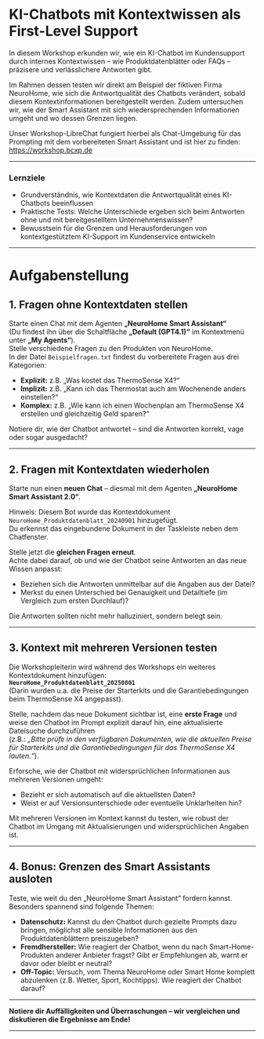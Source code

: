 # KI-Chatbots mit Kontextwissen als First-Level Support 

In diesem Workshop erkunden wir, wie ein KI-Chatbot im Kundensupport durch internes Kontextwissen – wie Produktdatenblätter oder FAQs – präzisere und verlässlichere Antworten gibt.

Im Rahmen dessen testen wir direkt am Beispiel der fiktiven Firma NeuroHome, wie sich die Antwortqualität des Chatbots verändert, sobald diesem Kontextinformationen bereitgestellt werden. Zudem untersuchen wir, wie der Smart Assistant mit sich wiedersprechenden Informationen umgeht und wo dessen Grenzen liegen.

Unser Workshop-LibreChat fungiert hierbei als Chat-Umgebung für das Prompting mit dem vorbereiteten Smart Assistant und ist hier zu finden: https://workshop.bcxp.de

---

### Lernziele

- Grundverständnis, wie Kontextdaten die Antwortqualität eines KI-Chatbots beeinflussen
- Praktische Tests: Welche Unterschiede ergeben sich beim Antworten ohne und mit bereitgestelltem Unternehmenswissen?
- Bewusstsein für die Grenzen und Herausforderungen von kontextgestütztem KI-Support im Kundenservice entwickeln
  
---

# Aufgabenstellung

## 1. Fragen ohne Kontextdaten stellen

Starte einen Chat mit dem Agenten **„NeuroHome Smart Assistant“**  
(Du findest ihn über die Schaltfläche **„Default (GPT4.1)“** im Kontextmenü unter **„My Agents“**).  
Stelle verschiedene Fragen zu den Produkten von NeuroHome.  
In der Datei `Beispielfragen.txt` findest du vorbereitete Fragen aus drei Kategorien:

- **Explizit:** z.B. „Was kostet das ThermoSense X4?“  
- **Implizit:** z.B. „Kann ich das Thermostat auch am Wochenende anders einstellen?“  
- **Komplex:** z.B. „Wie kann ich einen Wochenplan am ThermoSense X4 erstellen und gleichzeitig Geld sparen?“

Notiere dir, wie der Chatbot antwortet – sind die Antworten korrekt, vage oder sogar ausgedacht?

---

## 2. Fragen mit Kontextdaten wiederholen

Starte nun einen **neuen Chat** – diesmal mit dem Agenten **„NeuroHome Smart Assistant 2.0“**.

Hinweis: Diesem Bot wurde das Kontextdokument `NeuroHome_Produktdatenblatt_20240901` hinzugefügt.  
Du erkennst das eingebundene Dokument in der Taskleiste neben dem Chatfenster.

Stelle jetzt die **gleichen Fragen erneut**.  
Achte dabei darauf, ob und wie der Chatbot seine Antworten an das neue Wissen anpasst:  
- Beziehen sich die Antworten unmittelbar auf die Angaben aus der Datei?  
- Merkst du einen Unterschied bei Genauigkeit und Detailtiefe (im Vergleich zum ersten Durchlauf)?  

Die Antworten sollten nicht mehr halluziniert, sondern belegt sein.

---

## 3. Kontext mit mehreren Versionen testen

Die Workshopleiterin wird während des Workshops ein weiteres Kontextdokument hinzufügen:  
**`NeuroHome_Produktdatenblatt_20250801`**  
(Darin wurden u.a. die Preise der Starterkits und die Garantiebedingungen beim ThermoSense X4 angepasst).

Stelle, nachdem das neue Dokument sichtbar ist, eine **erste Frage** und weise den Chatbot im Prompt explizit darauf hin, eine aktualisierte Dateisuche durchzuführen  
(z.B.: *„Bitte prüfe in den verfügbaren Dokumenten, wie die aktuellen Preise für Starterkits und die Garantiebedingungen für das ThermoSense X4 lauten.“*).

Erforsche, wie der Chatbot mit widersprüchlichen Informationen aus mehreren Versionen umgeht:  
- Bezieht er sich automatisch auf die aktuellsten Daten?  
- Weist er auf Versionsunterschiede oder eventuelle Unklarheiten hin?

Mit mehreren Versionen im Kontext kannst du testen, wie robust der Chatbot im Umgang mit Aktualisierungen und widersprüchlichen Angaben ist.

---

## 4. Bonus: Grenzen des Smart Assistants ausloten

Teste, wie weit du den „NeuroHome Smart Assistant“ fordern kannst. Besonders spannend sind folgende Themen:

- **Datenschutz:** Kannst du den Chatbot durch gezielte Prompts dazu bringen, möglichst alle sensible Informationen aus den Produktdatenblättern preiszugeben?
- **Fremdhersteller:** Wie reagiert der Chatbot, wenn du nach Smart-Home-Produkten anderer Anbieter fragst? Gibt er Empfehlungen ab, warnt er davor oder bleibt er neutral?
- **Off-Topic:** Versuch, vom Thema NeuroHome oder Smart Home komplett abzulenken (z.B. Wetter, Sport, Kochtipps). Wie reagiert der Chatbot darauf?

---

**Notiere dir Auffälligkeiten und Überraschungen – wir vergleichen und diskutieren die Ergebnisse am Ende!**

---
